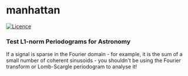 # manhattan
[![Licence](http://img.shields.io/badge/license-GPLv3-blue.svg?style=flat)](http://www.gnu.org/licenses/gpl-3.0.html)


### Test L1-norm Periodograms for Astronomy

If a signal is sparse in the Fourier domain - for example, it is the sum of a small number of coherent sinusoids - you shouldn't be using the Fourier transform or Lomb-Scargle periodogram to analyse it! 